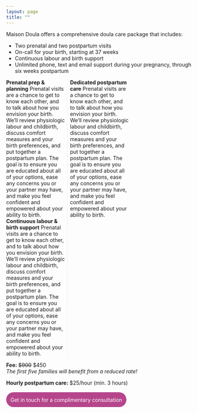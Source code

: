 ```yaml
---
layout: page
title: ""
---
```


Maison Doula offers a comprehensive doula care package that includes:
- Two prenatal and two postpartum visits
- On-call for your birth, starting at 37 weeks
- Continuous labour and birth support
- Unlimited phone, text and email support during your pregnancy, through six weeks postpartum 
 
 
 
<div style="-webkit-column-count: 3; -moz-column-count: 3; column-count: 3; -webkit-column-rule: 1px dotted #e0e0e0; -moz-column-rule: 1px dotted #e0e0e0; column-rule: 1px dotted #e0e0e0;">
    <div style="display: inline-block;">
     <b>Prenatal prep & planning</b>
Prenatal visits are a chance to get to know each other, and to talk about how you envision your birth. We’ll review physiologic labour and childbirth, discuss comfort measures and your birth preferences, and put together a postpartum plan. The goal is to ensure you are educated about all of your options, ease any concerns you or your partner may have, and make you feel confident and empowered about your ability to birth.
    </div>
    <div style="display: inline-block;">
          <b>Continuous labour & birth support</b> 
Prenatal visits are a chance to get to know each other, and to talk about how you envision your birth. We’ll review physiologic labour and childbirth, discuss comfort measures and your birth preferences, and put together a postpartum plan. The goal is to ensure you are educated about all of your options, ease any concerns you or your partner may have, and make you feel confident and empowered about your ability to birth.
    </div>
    <div style="display: inline-block;">
          <b>Dedicated postpartum care</b> 
Prenatal visits are a chance to get to know each other, and to talk about how you envision your birth. We’ll review physiologic labour and childbirth, discuss comfort measures and your birth preferences, and put together a postpartum plan. The goal is to ensure you are educated about all of your options, ease any concerns you or your partner may have, and make you feel confident and empowered about your ability to birth. 
    </div>
</div>
 
 
**Fee:** ~~$900~~ $450  
*The first five families will benefit from a reduced rate!* 

**Hourly postpartum care:** $25/hour (min. 3 hours)

<a href="https://kinshipdoula.ca/contact/)" class="button">Get in touch for a complimentary consultation</a>

<style>  
a.button {
    -webkit-appearance: button;
    -moz-appearance: button;
    appearance: button;
    outline: none;
    color: white;
    background-color: #B6468C;
    border-radius: 20px;
    padding: 0.75em;
    margin: 0.25em 0 0 0;
    border: 1px solid transparent;
    height: auto;
    text-decoration: none;
    display: inline-block;
}
</style>
